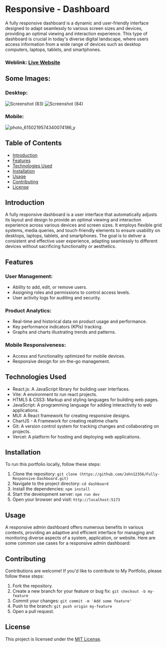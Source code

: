 # Responsive - Dashboard

A fully responsive dashboard is a dynamic and user-friendly interface designed to adapt seamlessly to various screen sizes and devices, providing an optimal viewing and interaction experience. This type of dashboard is crucial in today's diverse digital landscape, where users access information from a wide range of devices such as desktop computers, laptops, tablets, and smartphones.

### Weblink: [Live Website](https://admin-dashboard-five-phi.vercel.app/)
## Some Images:
### Desktop:
![Screenshot (83)](https://github.com/John12356/Fully-Responsive-Dashboard/assets/91779049/bf1b3ade-3f2f-4afb-8f19-d212879ef988)
![Screenshot (84)](https://github.com/John12356/Fully-Responsive-Dashboard/assets/91779049/2892294f-95ab-4e63-955c-f81ee604199c)

### Mobile:
![photo_6150219574340074186_y](https://github.com/John12356/Fully-Responsive-Dashboard/assets/91779049/88e8986c-19c1-4f0a-9619-3d6b0e7571db)



## Table of Contents
- [Introduction](#introduction)
- [Features](#features)
- [Technologies Used](#technologies-used)
- [Installation](#installation)
- [Usage](#usage)
- [Contributing](#contributing)
- [License](#license)

## Introduction

A fully responsive dashboard is a user interface that automatically adjusts its layout and design to provide an optimal viewing and interaction experience across various devices and screen sizes. It employs flexible grid systems, media queries, and touch-friendly elements to ensure usability on desktops, laptops, tablets, and smartphones. The goal is to deliver a consistent and effective user experience, adapting seamlessly to different devices without sacrificing functionality or aesthetics.

## Features

### User Management:
- Ability to add, edit, or remove users.
- Assigning roles and permissions to control access levels.
- User activity logs for auditing and security.
### Product Analytics:
- Real-time and historical data on product usage and performance.
- Key performance indicators (KPIs) tracking.
- Graphs and charts illustrating trends and patterns.
### Mobile Responsiveness:
- Access and functionality optimized for mobile devices.
- Responsive design for on-the-go management.

## Technologies Used
- React.js: A JavaScript library for building user interfaces.
- Vite: A environment to run react projects.
- HTML5 & CSS3: Markup and styling languages for building web pages.
- JavaScript: A programming language for adding interactivity to web applications.
- MUI: A React framework for creating responsive designs.
- ChartJS - A Framework for creating realtime charts
- Git: A version control system for tracking changes and collaborating on projects.
- Vercel: A platform for hosting and deploying web applications.

## Installation
To run this portfolio locally, follow these steps:

1. Clone the repository: `git clone (https://github.com/John12356/Fully-Responsive-Dashboard.git)`
2. Navigate to the project directory: `cd dashboard`
3. Install the dependencies: `npm install`
4. Start the development server: `npm run dev`
5. Open your browser and visit: `http://localhost:5173`

## Usage

A responsive admin dashboard offers numerous benefits in various contexts, providing an adaptive and efficient interface for managing and monitoring diverse aspects of a system, application, or website. Here are some common use cases for a responsive admin dashboard:

## Contributing
Contributions are welcome! If you'd like to contribute to My Portfolio, please follow these steps:

1. Fork the repository.
2. Create a new branch for your feature or bug fix: `git checkout -b my-feature`
3. Commit your changes: `git commit -m 'Add some feature'`
4. Push to the branch: `git push origin my-feature`
5. Open a pull request.

## License
This project is licensed under the [MIT License](LICENSE).
